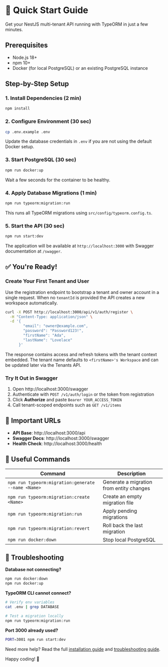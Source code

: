 # 🚀 Quick Start Guide

Get your NestJS multi-tenant API running with TypeORM in just a few minutes.

## Prerequisites

- Node.js 18+
- npm 10+
- Docker (for local PostgreSQL) or an existing PostgreSQL instance

## Step-by-Step Setup

### 1. Install Dependencies (2 min)

```bash
npm install
```

### 2. Configure Environment (30 sec)

```bash
cp .env.example .env
```

Update the database credentials in `.env` if you are not using the default Docker setup.

### 3. Start PostgreSQL (30 sec)

```bash
npm run docker:up
```

Wait a few seconds for the container to be healthy.

### 4. Apply Database Migrations (1 min)

```bash
npm run typeorm:migration:run
```

This runs all TypeORM migrations using `src/config/typeorm.config.ts`.

### 5. Start the API (30 sec)

```bash
npm run start:dev
```

The application will be available at `http://localhost:3000` with Swagger documentation at `/swagger`.

## ✅ You're Ready!

### Create Your First Tenant and User

Use the registration endpoint to bootstrap a tenant and owner account in a single request. When no `tenantId` is provided the API creates a new workspace automatically.

```bash
curl -X POST http://localhost:3000/api/v1/auth/register \
  -H "Content-Type: application/json" \
  -d '{
        "email": "owner@example.com",
        "password": "Password123!",
        "firstName": "Ada",
        "lastName": "Lovelace"
      }'
```

The response contains access and refresh tokens with the tenant context embedded. The tenant name defaults to `<firstName>'s Workspace` and can be updated later via the Tenants API.

### Try It Out in Swagger

1. Open http://localhost:3000/swagger
2. Authenticate with `POST /v1/auth/login` or the token from registration
3. Click **Authorize** and paste `Bearer YOUR_ACCESS_TOKEN`
4. Call tenant-scoped endpoints such as `GET /v1/items`

## 📍 Important URLs

- **API Base**: http://localhost:3000/api
- **Swagger Docs**: http://localhost:3000/swagger
- **Health Check**: http://localhost:3000/health

## 🔧 Useful Commands

| Command | Description |
|---------|-------------|
| `npm run typeorm:migration:generate --name <Name>` | Generate a migration from entity changes |
| `npm run typeorm:migration:create <Name>` | Create an empty migration file |
| `npm run typeorm:migration:run` | Apply pending migrations |
| `npm run typeorm:migration:revert` | Roll back the last migration |
| `npm run docker:down` | Stop local PostgreSQL |

## 🐛 Troubleshooting

**Database not connecting?**
```bash
npm run docker:down
npm run docker:up
```

**TypeORM CLI cannot connect?**
```bash
# Verify env variables
cat .env | grep DATABASE

# Test a migration locally
npm run typeorm:migration:run
```

**Port 3000 already used?**
```bash
PORT=3001 npm run start:dev
```

Need more help? Read the full [installation guide](./docs/getting-started/installation.md) and [troubleshooting guide](./docs/troubleshooting.md).

Happy coding! 🚀
